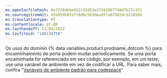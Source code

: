 ```yaml
---
ms.openlocfilehash: 8e7320dbbe922cd2d53e2f342007740d7b27c351
ms.sourcegitcommit: 43a959b8faf78d9c5b3deadffa079d24cd11650b
ms.translationtype: HT
ms.contentlocale: pt-BR
ms.lasthandoff: 11/04/2022
ms.locfileid: "148134750"
---
```

Os usos do domínio {% data variables.product.prodname_dotcom %} para encaminhamento de porta podem mudar periodicamente. Se uma porta encaminhada for referenciada em seu código, por exemplo, em um teste, use uma variável de ambiente em vez de codificar a URL. Para saber mais, confira "[Variáveis de ambiente padrão para codespace](/codespaces/developing-in-codespaces/default-environment-variables-for-your-codespace#list-of-default-environment-variables)".
